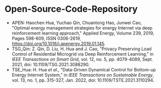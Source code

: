 # Open-Source-Code-Repository

* APEN: Haochen Hua, Yuchao Qin, Chuantong Hao, Junwei Cao, "Optimal energy management strategies for energy Internet via deep reinforcement learning approach," Applied Energy, Volume 239, 2019, Pages 598-609, ISSN 0306-2619,
  https://doi.org/10.1016/j.apenergy.2019.01.145.
* TSG_Qin: Z. Qin, D. Liu, H. Hua and J. Cao, "Privacy Preserving Load Control of Residential Microgrid via Deep Reinforcement Learning," in *IEEE Transactions on Smart Grid*, vol. 12, no. 5, pp. 4079-4089, Sept. 2021, doi: 10.1109/TSG.2021.3088290. 
* TSE_Hua: H. Hua *et al*., "Data-Driven Dynamical Control for Bottom-up Energy Internet System," in *IEEE Transactions on Sustainable Energy*, vol. 13, no. 1, pp. 315-327, Jan. 2022, doi: 10.1109/TSTE.2021.3110294.

